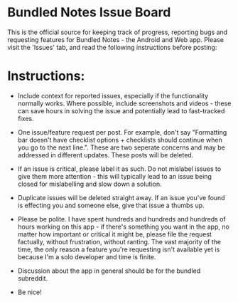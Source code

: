 # Bundled Notes Issue Board

This is the official source for keeping track of progress, reporting bugs and requesting features for Bundled Notes - the Android and Web app. Please visit the 'Issues' tab, and read the following instructions before posting:

# Instructions:

- Include context for reported issues, especially if the functionality normally works. Where possible, include screenshots and videos - these can save hours in solving the issue and potentially lead to fast-tracked fixes.

- One issue/feature request per post. For example, don't say "Formatting bar doesn't have checklist options + checklists should continue when you go to the next line.". These are two seperate concerns and may be addressed in different updates. These posts will be deleted.

- If an issue is critical, please label it as such. Do not mislabel issues to give them more attention - this will typically lead to an issue being closed for mislabelling and slow down a solution.

- Duplicate issues will be deleted straight away. If an issue you've found is effecting you and someone else, give that issue a thumbs up.

- Please be polite. I have spent hundreds and hundreds and hundreds of hours working on this app - if there's something you want in the app, no matter how important or critical it might be, please file the request factually, without frustration, without ranting. The vast majority of the time, the only reason a feature you're requesting isn't available yet is because I'm a solo developer and time is finite.

- Discussion about the app in general should be for the bundled subreddit.

- Be nice!
